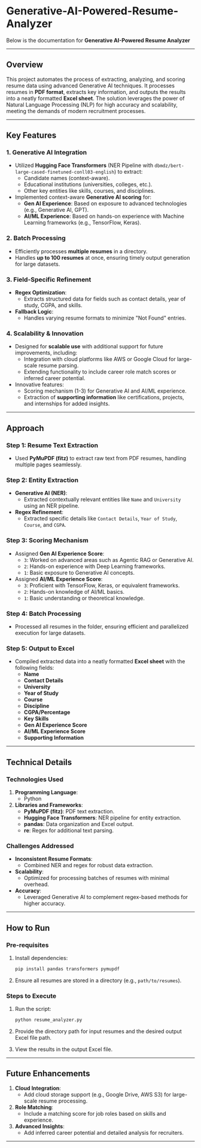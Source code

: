 # Generative-AI-Powered-Resume-Analyzer

Below is the documentation for **Generative AI-Powered Resume Analyzer**

---
## Overview
This project automates the process of extracting, analyzing, and scoring resume data using advanced Generative AI techniques. It processes resumes in **PDF format**, extracts key information, and outputs the results into a neatly formatted **Excel sheet**. The solution leverages the power of Natural Language Processing (NLP) for high accuracy and scalability, meeting the demands of modern recruitment processes.

---

## Key Features
### 1. **Generative AI Integration**
- Utilized **Hugging Face Transformers** (NER Pipeline with `dbmdz/bert-large-cased-finetuned-conll03-english`) to extract:
  - Candidate names (context-aware).
  - Educational institutions (universities, colleges, etc.).
  - Other key entities like skills, courses, and disciplines.
- Implemented context-aware **Generative AI scoring** for:
  - **Gen AI Experience**: Based on exposure to advanced technologies (e.g., Generative AI, GPT).
  - **AI/ML Experience**: Based on hands-on experience with Machine Learning frameworks (e.g., TensorFlow, Keras).

### 2. **Batch Processing**
- Efficiently processes **multiple resumes** in a directory.
- Handles **up to 100 resumes** at once, ensuring timely output generation for large datasets.

### 3. **Field-Specific Refinement**
- **Regex Optimization**:
  - Extracts structured data for fields such as contact details, year of study, CGPA, and skills.
- **Fallback Logic**:
  - Handles varying resume formats to minimize "Not Found" entries.

### 4. **Scalability & Innovation**
- Designed for **scalable use** with additional support for future improvements, including:
  - Integration with cloud platforms like AWS or Google Cloud for large-scale resume parsing.
  - Extending functionality to include career role match scores or inferred career potential.
- Innovative features:
  - Scoring mechanism (1-3) for Generative AI and AI/ML experience.
  - Extraction of **supporting information** like certifications, projects, and internships for added insights.

---

## Approach

### **Step 1: Resume Text Extraction**
- Used **PyMuPDF (fitz)** to extract raw text from PDF resumes, handling multiple pages seamlessly.

### **Step 2: Entity Extraction**
- **Generative AI (NER)**:
  - Extracted contextually relevant entities like `Name` and `University` using an NER pipeline.
- **Regex Refinement**:
  - Extracted specific details like `Contact Details`, `Year of Study`, `Course`, and `CGPA`.

### **Step 3: Scoring Mechanism**
- Assigned **Gen AI Experience Score**:
  - `3`: Worked on advanced areas such as Agentic RAG or Generative AI.
  - `2`: Hands-on experience with Deep Learning frameworks.
  - `1`: Basic exposure to Generative AI concepts.
- Assigned **AI/ML Experience Score**:
  - `3`: Proficient with TensorFlow, Keras, or equivalent frameworks.
  - `2`: Hands-on knowledge of AI/ML basics.
  - `1`: Basic understanding or theoretical knowledge.

### **Step 4: Batch Processing**
- Processed all resumes in the folder, ensuring efficient and parallelized execution for large datasets.

### **Step 5: Output to Excel**
- Compiled extracted data into a neatly formatted **Excel sheet** with the following fields:
  - **Name**
  - **Contact Details**
  - **University**
  - **Year of Study**
  - **Course**
  - **Discipline**
  - **CGPA/Percentage**
  - **Key Skills**
  - **Gen AI Experience Score**
  - **AI/ML Experience Score**
  - **Supporting Information**

---


## Technical Details
### **Technologies Used**
1. **Programming Language**:
   - Python
2. **Libraries and Frameworks**:
   - **PyMuPDF (fitz)**: PDF text extraction.
   - **Hugging Face Transformers**: NER pipeline for entity extraction.
   - **pandas**: Data organization and Excel output.
   - **re**: Regex for additional text parsing.

### **Challenges Addressed**
- **Inconsistent Resume Formats**:
  - Combined NER and regex for robust data extraction.
- **Scalability**:
  - Optimized for processing batches of resumes with minimal overhead.
- **Accuracy**:
  - Leveraged Generative AI to complement regex-based methods for higher accuracy.

---

## How to Run
### **Pre-requisites**
1. Install dependencies:
   ```bash
   pip install pandas transformers pymupdf
   ```
2. Ensure all resumes are stored in a directory (e.g., `path/to/resumes`).

### **Steps to Execute**
1. Run the script:
   ```bash
   python resume_analyzer.py
   ```
2. Provide the directory path for input resumes and the desired output Excel file path.

3. View the results in the output Excel file.

---

## Future Enhancements
1. **Cloud Integration**:
   - Add cloud storage support (e.g., Google Drive, AWS S3) for large-scale resume processing.
2. **Role Matching**:
   - Include a matching score for job roles based on skills and experience.
3. **Advanced Insights**:
   - Add inferred career potential and detailed analysis for recruiters.

---

